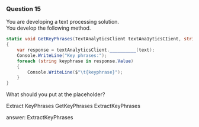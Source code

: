 ### Question 15

You are developing a text processing solution.  
You develop the following method.

```csharp
static void GetKeyPhrases(TextAnalyticsClient textAna1yticsCIient, string text)
{
	var response = textAnalyticsClient.__________(text);
	Console.WriteLine("Key phrases:");
	foreach (string keyphrase in response.Value)
	{
		Console.WriteLine($"\t{keyphrase}");
	}
}
```

What should you put at the placeholder?

Extract
KeyPhrases
GetKeyPhrases
ExtractKeyPhrases

answer: ExtractKeyPhrases

